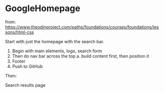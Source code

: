 # GoogleHomepage

from: https://www.theodinproject.com/paths/foundations/courses/foundations/lessons/html-css

Start with just the homepage with the search bar. 

1. Begin with main elements, logo, search form
2. Then do nav bar across the top
    a. build content first, then position it
3. Footer
4. Push to GitHub

Then:

Search results page

